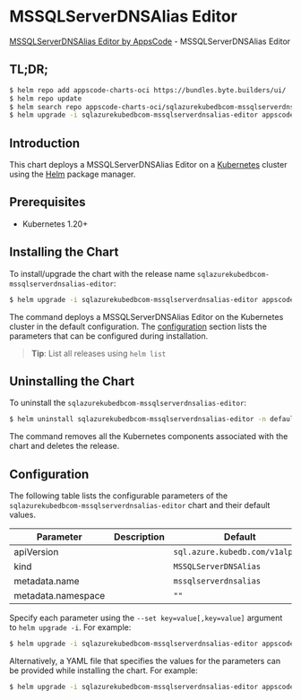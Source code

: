 # MSSQLServerDNSAlias Editor

[MSSQLServerDNSAlias Editor by AppsCode](https://appscode.com) - MSSQLServerDNSAlias Editor

## TL;DR;

```bash
$ helm repo add appscode-charts-oci https://bundles.byte.builders/ui/
$ helm repo update
$ helm search repo appscode-charts-oci/sqlazurekubedbcom-mssqlserverdnsalias-editor --version=v0.6.0
$ helm upgrade -i sqlazurekubedbcom-mssqlserverdnsalias-editor appscode-charts-oci/sqlazurekubedbcom-mssqlserverdnsalias-editor -n default --create-namespace --version=v0.6.0
```

## Introduction

This chart deploys a MSSQLServerDNSAlias Editor on a [Kubernetes](http://kubernetes.io) cluster using the [Helm](https://helm.sh) package manager.

## Prerequisites

- Kubernetes 1.20+

## Installing the Chart

To install/upgrade the chart with the release name `sqlazurekubedbcom-mssqlserverdnsalias-editor`:

```bash
$ helm upgrade -i sqlazurekubedbcom-mssqlserverdnsalias-editor appscode-charts-oci/sqlazurekubedbcom-mssqlserverdnsalias-editor -n default --create-namespace --version=v0.6.0
```

The command deploys a MSSQLServerDNSAlias Editor on the Kubernetes cluster in the default configuration. The [configuration](#configuration) section lists the parameters that can be configured during installation.

> **Tip**: List all releases using `helm list`

## Uninstalling the Chart

To uninstall the `sqlazurekubedbcom-mssqlserverdnsalias-editor`:

```bash
$ helm uninstall sqlazurekubedbcom-mssqlserverdnsalias-editor -n default
```

The command removes all the Kubernetes components associated with the chart and deletes the release.

## Configuration

The following table lists the configurable parameters of the `sqlazurekubedbcom-mssqlserverdnsalias-editor` chart and their default values.

|     Parameter      | Description |                  Default                   |
|--------------------|-------------|--------------------------------------------|
| apiVersion         |             | <code>sql.azure.kubedb.com/v1alpha1</code> |
| kind               |             | <code>MSSQLServerDNSAlias</code>           |
| metadata.name      |             | <code>mssqlserverdnsalias</code>           |
| metadata.namespace |             | <code>""</code>                            |


Specify each parameter using the `--set key=value[,key=value]` argument to `helm upgrade -i`. For example:

```bash
$ helm upgrade -i sqlazurekubedbcom-mssqlserverdnsalias-editor appscode-charts-oci/sqlazurekubedbcom-mssqlserverdnsalias-editor -n default --create-namespace --version=v0.6.0 --set apiVersion=sql.azure.kubedb.com/v1alpha1
```

Alternatively, a YAML file that specifies the values for the parameters can be provided while
installing the chart. For example:

```bash
$ helm upgrade -i sqlazurekubedbcom-mssqlserverdnsalias-editor appscode-charts-oci/sqlazurekubedbcom-mssqlserverdnsalias-editor -n default --create-namespace --version=v0.6.0 --values values.yaml
```
